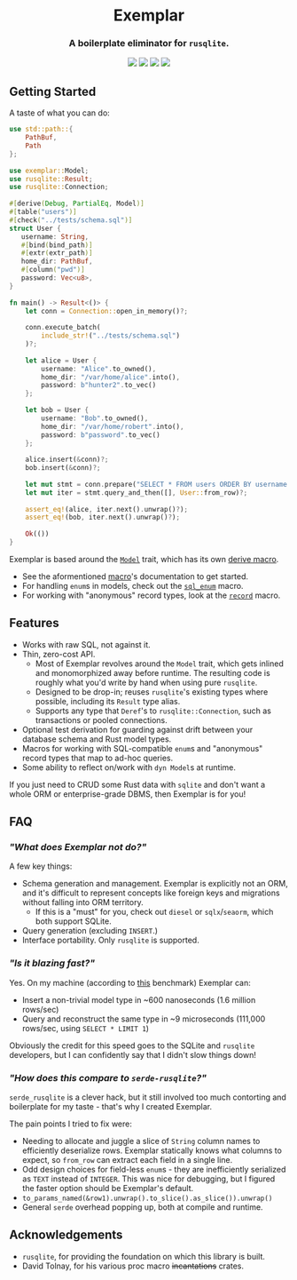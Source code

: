 <h1 align="center">Exemplar</h1>
<h3 align="center">A boilerplate eliminator for <code>rusqlite</code>.</h3>

<p align="center">
<img src="https://img.shields.io/crates/v/exemplar">
<img src="https://img.shields.io/github/actions/workflow/status/Colonial-Dev/exemplar/rust.yml">
<img src="https://img.shields.io/docsrs/exemplar">
<img src="https://img.shields.io/crates/l/exemplar">
</p>

## Getting Started
A taste of what you can do:
```rs
use std::path::{
    PathBuf,
    Path
};
 
use exemplar::Model;
use rusqlite::Result;
use rusqlite::Connection;
 
#[derive(Debug, PartialEq, Model)]
#[table("users")]
#[check("../tests/schema.sql")]
struct User {
   username: String,
   #[bind(bind_path)]
   #[extr(extr_path)]
   home_dir: PathBuf,
   #[column("pwd")]
   password: Vec<u8>,
}
 
fn main() -> Result<()> {
    let conn = Connection::open_in_memory()?;
 
    conn.execute_batch(
        include_str!("../tests/schema.sql")
    )?;
 
    let alice = User {
        username: "Alice".to_owned(),
        home_dir: "/var/home/alice".into(),
        password: b"hunter2".to_vec()
    };
 
    let bob = User {
        username: "Bob".to_owned(),
        home_dir: "/var/home/robert".into(),
        password: b"password".to_vec()
    };
 
    alice.insert(&conn)?;
    bob.insert(&conn)?;
 
    let mut stmt = conn.prepare("SELECT * FROM users ORDER BY username ASC")?;
    let mut iter = stmt.query_and_then([], User::from_row)?;
 
    assert_eq!(alice, iter.next().unwrap()?);
    assert_eq!(bob, iter.next().unwrap()?);
 
    Ok(())
}
```

Exemplar is based around the [`Model`](https://docs.rs/exemplar/latest/exemplar/trait.Model.html) trait, which has its own [derive macro](https://docs.rs/exemplar/latest/exemplar/derive.Model.html).

- See the aformentioned [macro](https://docs.rs/exemplar/latest/exemplar/derive.Model.html)'s documentation to get started.
- For handling `enum`s in models, check out the [`sql_enum`](https://docs.rs/exemplar/latest/exemplar/macro.sql_enum.html) macro.
- For working with "anonymous" record types, look at the [`record`](https://docs.rs/exemplar/latest/exemplar/macro.record.html) macro.

## Features
- Works with raw SQL, not against it.
- Thin, zero-cost API.
  - Most of Exemplar revolves around the `Model` trait, which gets inlined and monomorphized away before runtime. The resulting code is roughly what you'd write by hand when using pure `rusqlite`.
  - Designed to be drop-in; reuses `rusqlite`'s existing types where possible, including its `Result` type alias.
  - Supports any type that `Deref`'s to `rusqlite::Connection`, such as transactions or pooled connections.
- Optional test derivation for guarding against drift between your database schema and Rust model types.
- Macros for working with SQL-compatible `enum`s and "anonymous" record types that map to ad-hoc queries.
- Some ability to reflect on/work with `dyn Model`s at runtime.

If you just need to CRUD some Rust data with `sqlite` and don't want a whole ORM or enterprise-grade DBMS, then Exemplar is for you!

## FAQ
### *"What does Exemplar not do?"*
A few key things:

- Schema generation and management. Exemplar is explicitly not an ORM, and it's difficult to represent concepts like foreign keys and migrations
without falling into ORM territory.
  - If this is a "must" for you, check out `diesel` or `sqlx`/`seaorm`, which both support SQLite.
- Query generation (excluding `INSERT`.)
- Interface portability. Only `rusqlite` is supported.

### *"Is it blazing fast?"*
Yes. On my machine (according to [this](https://github.com/Colonial-Dev/exemplar/blob/master/exemplar/benches/query.rs) benchmark) Exemplar can:
- Insert a non-trivial model type in ~600 nanoseconds (1.6 million rows/sec)
- Query and reconstruct the same type in ~9 microseconds (111,000 rows/sec, using `SELECT * LIMIT 1`)

Obviously the credit for this speed goes to the SQLite and `rusqlite` developers, but I can confidently say that I didn't slow things down!

### *"How does this compare to `serde-rusqlite`?"*
`serde_rusqlite` is a clever hack, but it still involved too much contorting and boilerplate for my taste - that's why I created Exemplar.

The pain points I tried to fix were:
- Needing to allocate and juggle a slice of `String` column names to efficiently deserialize rows. Exemplar statically knows what columns to expect, so `from_row` can extract each field in a single line.
- Odd design choices for field-less `enum`s - they are inefficiently serialized as `TEXT` instead of `INTEGER`. This was nice for debugging, but I figured the faster option should be Exemplar's default.
- `to_params_named(&row1).unwrap().to_slice().as_slice()).unwrap()`
- General `serde` overhead popping up, both at compile and runtime.

## Acknowledgements
- `rusqlite`, for providing the foundation on which this library is built.
- David Tolnay, for his various proc macro ~~incantations~~ crates.